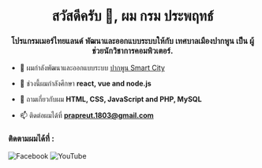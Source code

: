 <h1 align="center">สวัสดีครับ 👋, ผม กรม ประพฤทธ์</h1>
<h3 align="center">โปรแกรมเมอร์ไทยแลนด์ พัฒนาและออกแบบระบบให้กับ เทศบาลเมืองปากพูน เป็น ผู้ช่วยนักวิชาการคอมพิวเตอร์.</h3>

- 🔭 ผมกำลังพัฒนาและออกแบบระบบ [ปากพูน Smart City](https://lin.ee/WntbfjuT)

- 🌱 ช่วงนี้ผมกำลังศึกษา **react, vue and node.js**

- 💬 ถามเกี่ยวกับผม **HTML, CSS, JavaScript and PHP, MySQL**

- 📫 ติดต่อผมได้ที่ **prapreut.1803@gmail.com**

<h3 align="left">ติดตามผมได้ที่ :</h3>

![Facebook](https://img.shields.io/badge/Facebook-%231877F2.svg?style=for-the-badge&logo=Facebook&logoColor=white)
![YouTube](https://img.shields.io/badge/YouTube-%23FF0000.svg?style=for-the-badge&logo=YouTube&logoColor=white)

